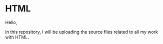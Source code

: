 # HTML

Hello,

In this repository, I will be uploading the source files related to all my work with HTML.
